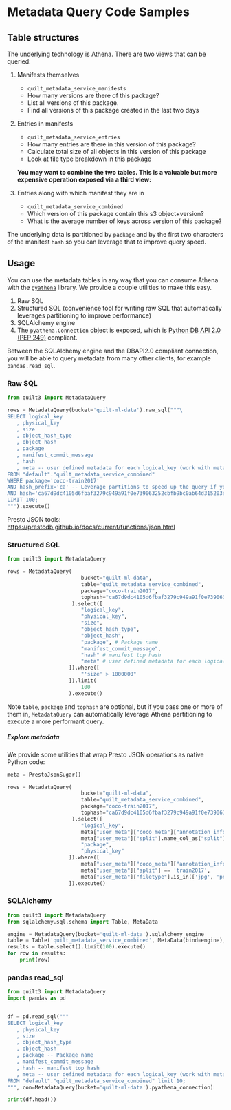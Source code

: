 # Metadata Query Code Samples


## Table structures

The underlying technology is Athena. There are two views that can be queried:

1. Manifests themselves
    - `quilt_metadata_service_manifests`
    - How many versions are there of this package?
    - List all versions of this package.
    - Find all versions of this package created in the last two days
2. Entries in manifests  
    - `quilt_metadata_service_entries`
    - How many entries are there in this version of this package?
    - Calculate total size of all objects in this version of this package
    - Look at file type breakdown in this package

   __You may want to combine the two tables. This is a valuable but more expensive operation exposed via a third view:__

3. Entries along with which manifest they are in
    - `quilt_metadata_service_combined`
    - Which version of this package contain this s3 object+version?
    - What is the average number of keys across version of this package?
    
The underlying data is partitioned by `package` and by the first two characters of the manifest `hash` so you can leverage that to improve query speed.
    
## Usage

You can use the metadata tables in any way that you can consume Athena with the [`pyathena`](https://github.com/laughingman7743/PyAthena) library. We provide a couple utilities to make this easy.

1. Raw SQL
2. Structured SQL (convenience tool for writing raw SQL that automatically leverages partitioning to improve performance)
3. SQLAlchemy engine
4. The `pyathena.Connection` object is exposed, which is [Python DB API 2.0 (PEP 249)](https://www.python.org/dev/peps/pep-0249) compliant.

Between the SQLAlchemy engine and the DBAPI2.0 compliant connection, you will be able to query metadata from many other clients, for example `pandas.read_sql`.

### Raw SQL

```python
from quilt3 import MetadataQuery

rows = MetadataQuery(bucket='quilt-ml-data').raw_sql("""\
SELECT logical_key
   , physical_key
   , size
   , object_hash_type
   , object_hash
   , package
   , manifest_commit_message
   , hash
   , meta -- user defined metadata for each logical_key (work with meta using Presto JSON tools)
FROM "default"."quilt_metadata_service_combined" 
WHERE package='coco-train2017'
AND hash_prefix='ca' -- Leverage partitions to speed up the query if you want to query a specific manifest hash
AND hash='ca67d9dc4105d6fbaf3279c949a91f0e739063252cbfb9bc0ab64d315203e3a3'
LIMIT 100;
""").execute()
```

Presto JSON tools: https://prestodb.github.io/docs/current/functions/json.html

### Structured SQL

```python
from quilt3 import MetadataQuery

rows = MetadataQuery(
                        bucket="quilt-ml-data",
                        table="quilt_metadata_service_combined",
                        package="coco-train2017", 
                        tophash="ca67d9dc4105d6fbaf3279c949a91f0e739063252cbfb9bc0ab64d315203e3a3"
                     ).select([
                        "logical_key",
                        "physical_key",
                        "size",
                        "object_hash_type",
                        "object_hash",
                        "package", # Package name
                        "manifest_commit_message", 
                        "hash" # manifest top hash
                        "meta" # user defined metadata for each logical_key (work with meta using Presto JSON tools)
                    ]).where([
                        "'size' > 1000000"
                    ]).limit(
                        100
                    ).execute()
```
Note `table`, `package` and `tophash` are optional, but if you pass one or more of them in, `MetadataQuery` can automatically leverage Athena partitioning to execute a more performant query.

##### Explore metadata

We provide some utilities that wrap Presto JSON operations as native Python code:

```python
meta = PrestoJsonSugar()

rows = MetadataQuery(
                        bucket="quilt-ml-data",
                        table="quilt_metadata_service_combined",
                        package="coco-train2017", 
                        tophash="ca67d9dc4105d6fbaf3279c949a91f0e739063252cbfb9bc0ab64d315203e3a3"
                     ).select([
                        "logical_key",
                        meta["user_meta"]["coco_meta"]["annotation_info"]["category.names"].name_col_as("objects_in_image"),
                        meta["user_meta"]["split"].name_col_as("split"),
                        "package",
                        "physical_key"
                    ]).where([
                        meta["user_meta"]["coco_meta"]["annotation_info"]["category.names"].contains('car'),
                        meta["user_meta"]["split"] == 'train2017',
                        meta["user_meta"]["filetype"].is_in(['jpg', 'png'])
                    ]).execute()
```




### SQLAlchemy


```python
from quilt3 import MetadataQuery
from sqlalchemy.sql.schema import Table, MetaData

engine = MetadataQuery(bucket='quilt-ml-data').sqlalchemy_engine
table = Table('quilt_metadata_service_combined', MetaData(bind=engine), autoload=True)
results = table.select().limit(100).execute()
for row in results:
    print(row)
```

### pandas read_sql

```python
from quilt3 import MetadataQuery
import pandas as pd


df = pd.read_sql("""
SELECT logical_key
   , physical_key
   , size
   , object_hash_type
   , object_hash
   , package -- Package name
   , manifest_commit_message
   , hash -- manifest top hash
   , meta -- user defined metadata for each logical_key (work with meta using Presto JSON tools)
FROM "default"."quilt_metadata_service_combined" limit 10;
""", con=MetadataQuery(bucket='quilt-ml-data').pyathena_connection)

print(df.head())
```